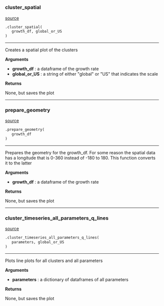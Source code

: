 #


### cluster_spatial
[source](https://github.com/allfed/Seaweed-Growth-Model/blob/master/src/plotting/plotter_grid.py/#L19)
```python
.cluster_spatial(
   growth_df, global_or_US
)
```

---
Creates a spatial plot of the clusters

**Arguments**

* **growth_df**  : a dataframe of the growth rate
* **global_or_US**  : a string of either "global" or "US" that indicates the scale


**Returns**

None, but saves the plot

----


### prepare_geometry
[source](https://github.com/allfed/Seaweed-Growth-Model/blob/master/src/plotting/plotter_grid.py/#L60)
```python
.prepare_geometry(
   growth_df
)
```

---
Prepares the geometry for the growth_df. For some reason the spatial data has
a longitude that is 0-360 instead of -180 to 180. This function converts it to
the latter

**Arguments**

* **growth_df**  : a dataframe of the growth rate


**Returns**

None, but saves the plot

----


### cluster_timeseries_all_parameters_q_lines
[source](https://github.com/allfed/Seaweed-Growth-Model/blob/master/src/plotting/plotter_grid.py/#L84)
```python
.cluster_timeseries_all_parameters_q_lines(
   parameters, global_or_US
)
```

---
Plots line plots for all clusters and all parameters

**Arguments**

* **parameters**  : a dictionary of dataframes of all parameters


**Returns**

None, but saves the plot
